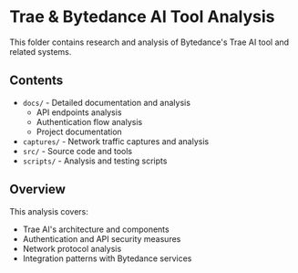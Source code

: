 # Trae & Bytedance AI Tool Analysis

This folder contains research and analysis of Bytedance's Trae AI tool and related systems.

## Contents

- `docs/` - Detailed documentation and analysis
  - API endpoints analysis
  - Authentication flow analysis
  - Project documentation
- `captures/` - Network traffic captures and analysis
- `src/` - Source code and tools
- `scripts/` - Analysis and testing scripts

## Overview

This analysis covers:
- Trae AI's architecture and components
- Authentication and API security measures
- Network protocol analysis
- Integration patterns with Bytedance services